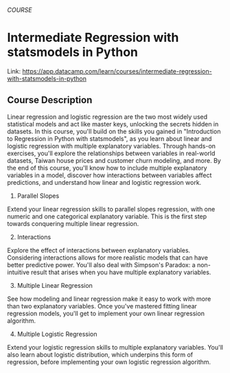 *COURSE*

# Intermediate Regression with statsmodels in Python

Link: https://app.datacamp.com/learn/courses/intermediate-regression-with-statsmodels-in-python

## Course Description
Linear regression and logistic regression are the two most widely used statistical models and act like master keys, unlocking the secrets hidden in datasets. In this course, you'll build on the skills you gained in "Introduction to Regression in Python with statsmodels", as you learn about linear and logistic regression with multiple explanatory variables. Through hands-on exercises, you'll explore the relationships between variables in real-world datasets, Taiwan house prices and customer churn modeling, and more. By the end of this course, you'll know how to include multiple explanatory variables in a model, discover how interactions between variables affect predictions, and understand how linear and logistic regression work.

1. Parallel Slopes

Extend your linear regression skills to parallel slopes regression, with one numeric and one categorical explanatory variable. This is the first step towards conquering multiple linear regression.

2. Interactions

Explore the effect of interactions between explanatory variables. Considering interactions allows for more realistic models that can have better predictive power. You'll also deal with Simpson's Paradox: a non-intuitive result that arises when you have multiple explanatory variables.

3. Multiple Linear Regression

See how modeling and linear regression make it easy to work with more than two explanatory variables. Once you've mastered fitting linear regression models, you'll get to implement your own linear regression algorithm.

4. Multiple Logistic Regression

Extend your logistic regression skills to multiple explanatory variables. You'll also learn about logistic distribution, which underpins this form of regression, before implementing your own logistic regression algorithm.

